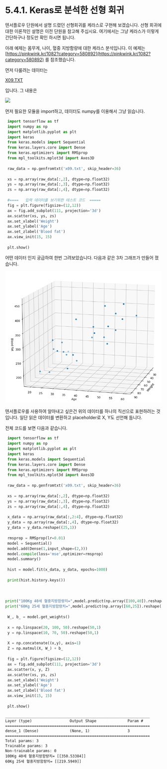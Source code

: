 # 5.4.1. 	Keras로 분석한 선형 회귀

텐서플로우 단원에서 설명 드렸던 선형회귀를 케라스로 구현해 보겠습니다. 선형 회귀에 대한 이론적인 설명은 이전 단원을 참고해 주십시요. 여기에서는 그냥 케라스가 이렇게 간단하구나 정도만 확인 하시면 됩니다.

아래 예제는 몸무게, 나이, 혈중 지방함량에 대한 케라스 분석입니다. 이 예제는 [https://pinkwink.kr/1082?category=580892](https://pinkwink.kr/1082?category=580892) 를 참조했습니다.

먼저 다룰려는 데이터는

[ X09.TXT](http://pinkwink.kr/attachment/cfile28.uf@99A6BD4C5A6F7A4234AD73.txt)

입니다. 그 내용은

![](https://t1.daumcdn.net/cfile/tistory/99E909505A6F78C532)

먼저 필요한 모듈을 import하고, 데이터도 numpy를 이용해서 그냥 읽습니다.

```python
 import tensorflow as tf
 import numpy as np
 import matplotlib.pyplot as plt
 import keras
 from keras.models import Sequential
 from keras.layers.core import Dense
 from keras.optimizers import RMSprop
 from mpl_toolkits.mplot3d import Axes3D

 raw_data = np.genfromtxt('x09.txt', skip_header=36)

 xs = np.array(raw_data[:,2], dtype=np.float32)
 ys = np.array(raw_data[:,3], dtype=np.float32)
 zs = np.array(raw_data[:,4], dtype=np.float32)

 #====   입력 데이터를 보기위한 테스트 코드  =====
 fig = plt.figure(figsize=(12,12))
 ax = fig.add_subplot(111, projection='3d')
 ax.scatter(xs, ys, zs)
 ax.set_xlabel('Weight')
 ax.set_ylabel('Age')
 ax.set_zlabel('Blood fat')
 ax.view_init(15, 15)

 plt.show()
```

어떤 데이터 인지 궁급하여 한번 그려보았습니다. 다음과 같은 3차 그래프가 만들어 졌습니다.

![](../../.gitbook/assets/54101%20%281%29.png)

텐서플로우를 사용하여 알아내고 싶은건 위의 데이터를 하나의 직선으로 표현하려는 것입니다. 일단 읽은 데이터를 변환하고 placeholder로 X, Y도 선언해 둡니다.

전체 코드를 보면 다음과 같습니다.

```python
 import tensorflow as tf
 import numpy as np
 import matplotlib.pyplot as plt
 import keras
 from keras.models import Sequential
 from keras.layers.core import Dense
 from keras.optimizers import RMSprop
 from mpl_toolkits.mplot3d import Axes3D

 raw_data = np.genfromtxt('x09.txt', skip_header=36)

 xs = np.array(raw_data[:,2], dtype=np.float32)
 ys = np.array(raw_data[:,3], dtype=np.float32)
 zs = np.array(raw_data[:,4], dtype=np.float32)

 x_data = np.array(raw_data[:,2:4], dtype=np.float32)
 y_data = np.array(raw_data[:,4], dtype=np.float32)
 y_data = y_data.reshape((25,1))

 rmsprop = RMSprop(lr=0.01)
 model = Sequential()
 model.add(Dense(1,input_shape=(2,)))
 model.compile(loss='mse',optimizer=rmsprop)
 model.summary()

 hist = model.fit(x_data, y_data, epochs=1000)

 print(hist.history.keys())



print("100Kg 40세 혈중지방함량치=",model.predict(np.array([100,40]).reshape(1,2)))
print("60Kg 25세 혈중지방함량치=",model.predict(np.array([60,25]).reshape(1,2)))

 W_, b_ = model.get_weights()

 x = np.linspace(20, 100, 50).reshape(50,1)
 y = np.linspace(10, 70, 50).reshape(50,1)

 X = np.concatenate((x,y), axis=1)
 Z = np.matmul(X, W_) + b_

 fig = plt.figure(figsize=(12,12))
 ax = fig.add_subplot(111, projection='3d')
 ax.scatter(x, y, Z)
 ax.scatter(xs, ys, zs)
 ax.set_xlabel('Weight')
 ax.set_ylabel('Age')
 ax.set_zlabel('Blood fat')
 ax.view_init(15, 15)

 plt.show()
```

```text
_________________________________________________________________
Layer (type)                 Output Shape              Param #  
=================================================================
dense_1 (Dense)              (None, 1)                 3         
=================================================================
Total params: 3
Trainable params: 3
Non-trainable params: 0
100Kg 40세 혈중지방함량치= [[350.53384]]
60Kg 25세 혈중지방함량치= [[219.5949]]
```

